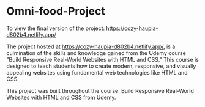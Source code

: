 # Omni-food-Project
To view the final version of the project: https://cozy-haupia-d802b4.netlify.app/

The project hosted at https://cozy-haupia-d802b4.netlify.app/, is a culmination of the skills and knowledge gained from the Udemy course "Build Responsive Real-World Websites with HTML and CSS." This course is designed to teach students how to create modern, responsive, and visually appealing websites using fundamental web technologies like HTML and CSS.

This project was built throughout the course: Build Responsive Real-World Websites with HTML and CSS from Udemy.




